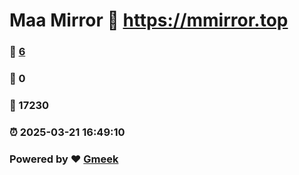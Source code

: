 # Maa Mirror :link: https://mmirror.top 
### :page_facing_up: [6](https://mmirror.top/tag.html) 
### :speech_balloon: 0 
### :hibiscus: 17230 
### :alarm_clock: 2025-03-21 16:49:10 
### Powered by :heart: [Gmeek](https://github.com/Meekdai/Gmeek)
